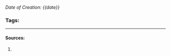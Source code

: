 *Date of Creation: {{date}}*
### **Tags:** 
__________________________________________________________________________


#### Sources:
1. 
